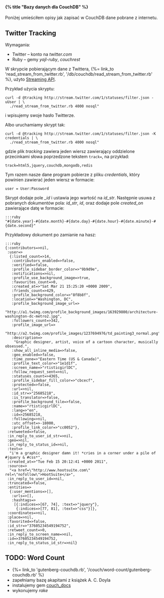 #### {% title "Bazy danych dla CouchDB" %}

Poniżej umieściłem opisy jak zapisać w CouchDB dane pobrane z internetu.


## Twitter Tracking

Wymagania:

* Twitter – konto na *twitter.com*
* Ruby – gemy *yajl-ruby*, *couchrest*

W skrypcie pobierającym dane z Twittera,
{%= link_to 'read_stream_from_twitter.rb', '/db/couchdb/read_stream_from_twitter.rb' %},
użyto [Streaming API](http://dev.twitter.com/pages/streaming_api_methods).

Przykład użycia skryptu:

    curl -d @tracking http://stream.twitter.com/1/statuses/filter.json -uUser | \
      ./read_stream_from_twitter.rb 4000 nosql"

i wpisujemy swoje hasło Twitterze.

Albo uruchamiamy skrypt tak:

    curl -d @tracking http://stream.twitter.com/1/statuses/filter.json -K credentials | \
      ./read_stream_from_twitter.rb 4000 nosql"

gdzie plik *tracking* zawiera jeden wiersz zawierający oddzielone
przecinkami słowa poprzedzone tekstem `track=`, na przykład:

    track=html5,jquery,couchdb,mongodb,redis

Tym razem nasze dane program pobierze z pliku *credentials*, który
powinien zawierać jeden wiersz w formacie:

    user = User:Password

Skrypt dodaje pole *_id* i ustawia jego wartość na *id_str*.
Następnie usuwa z pobranych dokumentów pola: *id_str*, *id*,
oraz dodaje pole *created_on* zawierające datę w formacie:

    :::ruby
    "#{date.year}-#{date.month}-#{date.day}-#{date.hour}-#{date.minute}-#{date.second}"

Przykładowy dokument po zamianie na hasz:

    :::ruby
    {:contributors=>nil,
     :user=>
      {:listed_count=>14,
       :contributors_enabled=>false,
       :verified=>false,
       :profile_sidebar_border_color=>"9b9d9e",
       :notifications=>nil,
       :profile_use_background_image=>true,
       :favourites_count=>0,
       :created_at=>"Sat Mar 21 15:25:20 +0000 2009",
       :friends_count=>429,
       :profile_background_color=>"8f8b8f",
       :location=>"Washington, DC",
       :profile_background_image_url=>
        "http://a1.twimg.com/profile_background_images/163929800/architecture-washington-dc-metro2.jpg",
       :followers_count=>342,
       :profile_image_url=>
        "http://a2.twimg.com/profile_images/1237694976/td_painting3_normal.png",
       :description=>
        "Graphic designer, artist, voice of a cartoon character, musically obsessed.",
       :show_all_inline_media=>false,
       :geo_enabled=>false,
       :time_zone=>"Eastern Time (US & Canada)",
       :profile_text_color=>"1e1d1f",
       :screen_name=>"rtisticgirlDC",
       :follow_request_sent=>nil,
       :statuses_count=>4365,
       :profile_sidebar_fill_color=>"cbcecf",
       :protected=>false,
       :url=>nil,
       :id_str=>"25685218",
       :is_translator=>false,
       :profile_background_tile=>false,
       :name=>"rtisticgirlDC",
       :lang=>"en",
       :id=>25685218,
       :following=>nil,
       :utc_offset=>-18000,
       :profile_link_color=>"cc0052"},
     :retweeted=>false,
     :in_reply_to_user_id_str=>nil,
     :geo=>nil,
     :in_reply_to_status_id=>nil,
     :text=>
      "i'm a graphic designer damn it! *cries in a corner under a pile of #jquery & #css*",
     :created_at=>"Tue Feb 15 20:12:41 +0000 2011",
     :source=>
      "<a href=\"http://www.hootsuite.com\" rel=\"nofollow\">HootSuite</a>",
     :in_reply_to_user_id=>nil,
     :truncated=>false,
     :entities=>
      {:user_mentions=>[],
       :urls=>[],
       :hashtags=>
        [{:indices=>[67, 74], :text=>"jquery"},
         {:indices=>[77, 81], :text=>"css"}]},
     :coordinates=>nil,
     :place=>nil,
     :favorited=>false,
     :id_str=>"37605234549194752",
     :retweet_count=>0,
     :in_reply_to_screen_name=>nil,
     :id=>37605234549194752,
     :in_reply_to_status_id_str=>nil}


## TODO: Word Count

* {%= link_to 'gutenberg-couchdb.rb', '/couch/word-count/gutenberg-couchdb.rb' %}
* zapełniamy bazę akapitami z książek A. C. Doyla
* instalujemy gem [couch_docs](https://github.com/eee-c/couch_docs)
* wykonujemy *rake*
